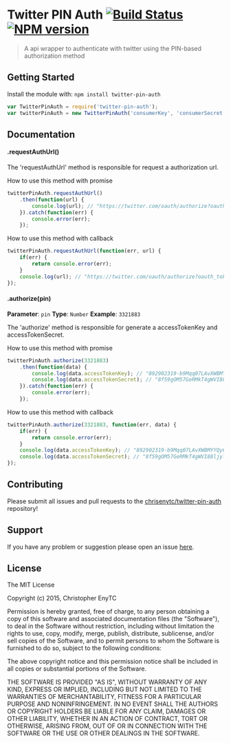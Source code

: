 # Twitter PIN Auth [![Build Status](https://secure.travis-ci.org/chrisenytc/twitter-pin-auth.png?branch=master)](http://travis-ci.org/chrisenytc/twitter-pin-auth) [![NPM version](https://badge-me.herokuapp.com/api/npm/twitter-pin-auth.png)](http://badges.enytc.com/for/npm/twitter-pin-auth)

> A api wrapper to authenticate with twitter using the PIN-based authorization method

## Getting Started
Install the module with: `npm install twitter-pin-auth`

```javascript
var TwitterPinAuth = require('twitter-pin-auth');
var twitterPinAuth = new TwitterPinAuth('consumerKey', 'consumerSecret');
```

## Documentation

#### .requestAuthUrl()

The 'requestAuthUrl' method is responsible for request a authorization url.

How to use this method with promise

```javascript
twitterPinAuth.requestAuthUrl()
    .then(function(url) {
        console.log(url); // "https://twitter.com/oauth/authorize?oauth_token=R7UC5SKKmHfbA7OH4HOpn6WZSrLMZG8G"
    }).catch(function(err) {
        console.error(err);
    });
```

How to use this method with callback

```javascript
twitterPinAuth.requestAuthUrl(function(err, url) {
    if(err) {
        return console.error(err);
    }
    console.log(url); // "https://twitter.com/oauth/authorize?oauth_token=R7UC5SKKmHfbA7OH4HOpn6WZSrLMZG8G"
});
```

#### .authorize(pin)

**Parameter**: `pin`
**Type**: `Number`
**Example**: `3321883`

The 'authorize' method is responsible for generate a accessTokenKey and accessTokenSecret.

How to use this method with promise

```javascript
twitterPinAuth.authorize(3321883)
    .then(function(data) {
        console.log(data.accessTokenKey); // "892902319-b9Mqq07LAvXWBMYYQy6jDv3trzm7V9A8ae2RGPpG"
        console.log(data.accessTokenSecret); // "8f59gOM57GeRMkT4gWVI88ljylw2c7Ttc8YMWOf1dYOEI"
    }).catch(function(err) {
        console.error(err);
    });
```

How to use this method with callback

```javascript
twitterPinAuth.authorize(3321883, function(err, data) {
    if(err) {
        return console.error(err);
    }
    console.log(data.accessTokenKey); // "892902319-b9Mqq07LAvXWBMYYQy6jDv3trzm7V9A8ae2RGPpG"
    console.log(data.accessTokenSecret); // "8f59gOM57GeRMkT4gWVI88ljylw2c7Ttc8YMWOf1dYOEI"
});
```

## Contributing

Please submit all issues and pull requests to the [chrisenytc/twitter-pin-auth](https://github.com/chrisenytc/twitter-pin-auth) repository!

## Support
If you have any problem or suggestion please open an issue [here](https://github.com/chrisenytc/twitter-pin-auth/issues).

## License 

The MIT License

Copyright (c) 2015, Christopher EnyTC

Permission is hereby granted, free of charge, to any person
obtaining a copy of this software and associated documentation
files (the "Software"), to deal in the Software without
restriction, including without limitation the rights to use,
copy, modify, merge, publish, distribute, sublicense, and/or sell
copies of the Software, and to permit persons to whom the
Software is furnished to do so, subject to the following
conditions:

The above copyright notice and this permission notice shall be
included in all copies or substantial portions of the Software.

THE SOFTWARE IS PROVIDED "AS IS", WITHOUT WARRANTY OF ANY KIND,
EXPRESS OR IMPLIED, INCLUDING BUT NOT LIMITED TO THE WARRANTIES
OF MERCHANTABILITY, FITNESS FOR A PARTICULAR PURPOSE AND
NONINFRINGEMENT. IN NO EVENT SHALL THE AUTHORS OR COPYRIGHT
HOLDERS BE LIABLE FOR ANY CLAIM, DAMAGES OR OTHER LIABILITY,
WHETHER IN AN ACTION OF CONTRACT, TORT OR OTHERWISE, ARISING
FROM, OUT OF OR IN CONNECTION WITH THE SOFTWARE OR THE USE OR
OTHER DEALINGS IN THE SOFTWARE.
